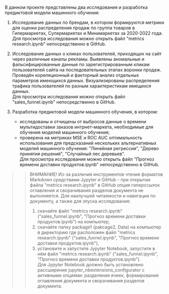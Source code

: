 В данном проекте представлены два исследования и разработка предиктовой модели машинного обучения:  

1. Исследование данных по брендам, в котором формируются метрики для оценки распределения продаж по группа товаров в Гипермаркетах, Супермаркетах и Минимаркетах за 2020-2022 года.  
Для просмотра исследования можно открыть файл "metrics research.ipynb" непосредственно в GitHub.  
  
2. Исследование данных о кликах пользователей, приходящих на сайт через различные каналы рекламы. Выявлены аномальные и фальсифицированные данные по зарегистрированным кликам пользователей сайта на последовательных этапах воронки продаж. Проведён кореляционный и факторный анализ отдельных параметров имеющихся данных. Визуализированы распределения трафика пользователей по разным характеристикам имещихся данных.  
Для просмотра исследования можно открыть файл "sales_funnel.ipynb" непосредственно в GitHub.

3. Разработка предиктовой модели машинного обучения, в котором:  
   - исследованы и отчищены от выбросов данные о времени мультидоставки заказов интрнет-маркета, необходимые для обучения моделей машинного обучения;
   - проверена на метриках MSE и ROC AUC оптимальность использования для предсказаний нескольких альтернативных моделей машинного обучения: "Линейная регрессия", "Дерево принятия решений", "Случайный лес деревьев".  
Для просмотра исследования можно открыть файл "Прогноз времени доставки продуктов.ipynb" непосредственно в GitHub.


  
>> ВНИМАНИЕ! Из-за различия инструментов чтения форматов Markdown средствами Jypyter и GitHub - при открытии файла "metrics research.ipynb" в GitHub опция гиперссылок оглавления и сворачивания разделов документа не выполняется.
>> Для наилучшей читаемости и навигации по документу, а также для зпуска исследования:
>> 1. скачайте файл "metrics research.ipynb" ("sales_funnel.ipynb", "Прогноз времени доставки продуктов.ipynb") на компьютер,
>> 2. скачайте папку package1 (pakcage2, Data) на компьютер в директорию где расположен файл "metrics research.ipynb" ("sales_funnel.ipynb", "Прогноз времени доставки продуктов.ipynb"),
>> 3. установите и запустите Jypyter Notebook, запустите в нём файл "metrics research.ipynb" ("sales_funnel.ipynb", "Прогноз времени доставки продуктов.ipynb").  
>> Для Jypyter Notebook должно быть установлено рассширение jupyter_nbextensions_configurator с активными опциями: разделения ячеек, формирования оглавления документа и сворачивания разделов документа.  
 
